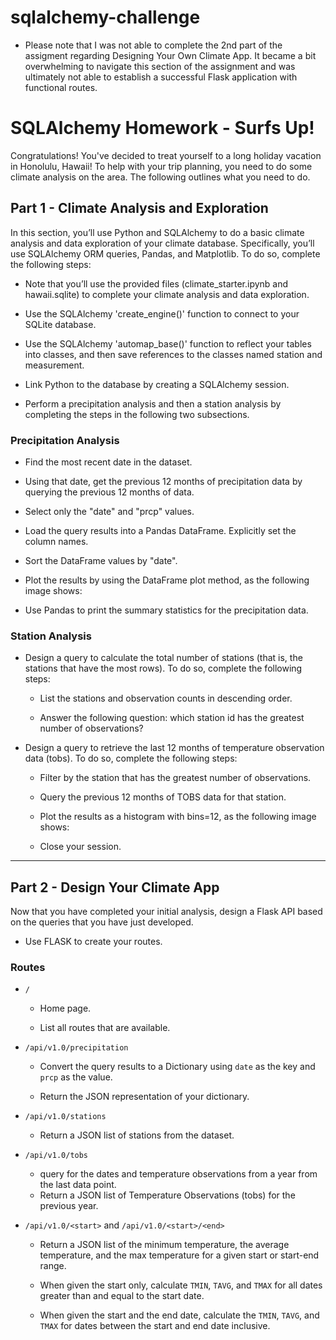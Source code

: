 # sqlalchemy-challenge

* Please note that I was not able to complete the 2nd part of the assigment regarding Designing Your Own Climate App. It became a bit overwhelming to navigate this section of the assignment and was ultimately not able to establish a successful Flask application with functional routes.

# SQLAlchemy Homework - Surfs Up!

Congratulations! You've decided to treat yourself to a long holiday vacation in Honolulu, Hawaii! To help with your trip planning, you need to do some climate analysis on the area. The following outlines what you need to do.

## Part 1 - Climate Analysis and Exploration

In this section, you’ll use Python and SQLAlchemy to do a basic climate analysis and data exploration of your climate database. Specifically, you’ll use SQLAlchemy ORM queries, Pandas, and Matplotlib. To do so, complete the following steps:

* Note that you’ll use the provided files (climate_starter.ipynb and hawaii.sqlite) to complete your climate analysis and data exploration.

* Use the SQLAlchemy 'create_engine()' function to connect to your SQLite database.

* Use the SQLAlchemy 'automap_base()' function to reflect your tables into classes, and then save references to the classes named station and measurement.

* Link Python to the database by creating a SQLAlchemy session.
  
* Perform a precipitation analysis and then a station analysis by completing the steps in the following two subsections.

### Precipitation Analysis

* Find the most recent date in the dataset.

* Using that date, get the previous 12 months of precipitation data by querying the previous 12 months of data.

* Select only the "date" and "prcp" values.

* Load the query results into a Pandas DataFrame. Explicitly set the column names.

* Sort the DataFrame values by "date".

* Plot the results by using the DataFrame plot method, as the following image shows:
  
* Use Pandas to print the summary statistics for the precipitation data.

### Station Analysis

* Design a query to calculate the total number of stations (that is, the stations that have the most rows). To do so, complete the following steps:

  * List the stations and observation counts in descending order.

  * Answer the following question: which station id has the greatest number of observations?

* Design a query to retrieve the last 12 months of temperature observation data (tobs). To do so, complete the following steps:

  * Filter by the station that has the greatest number of observations.
    
  * Query the previous 12 months of TOBS data for that station.

  * Plot the results as a histogram with bins=12, as the following image shows:
 
  * Close your session.

- - -

## Part 2 - Design Your Climate App

Now that you have completed your initial analysis, design a Flask API based on the queries that you have just developed.

* Use FLASK to create your routes.

### Routes

* `/`

  * Home page.

  * List all routes that are available.

* `/api/v1.0/precipitation`

  * Convert the query results to a Dictionary using `date` as the key and `prcp` as the value.

  * Return the JSON representation of your dictionary.

* `/api/v1.0/stations`

  * Return a JSON list of stations from the dataset.

* `/api/v1.0/tobs`
  * query for the dates and temperature observations from a year from the last data point.
  * Return a JSON list of Temperature Observations (tobs) for the previous year.

* `/api/v1.0/<start>` and `/api/v1.0/<start>/<end>`

  * Return a JSON list of the minimum temperature, the average temperature, and the max temperature for a given start or start-end range.

  * When given the start only, calculate `TMIN`, `TAVG`, and `TMAX` for all dates greater than and equal to the start date.

  * When given the start and the end date, calculate the `TMIN`, `TAVG`, and `TMAX` for dates between the start and end date inclusive.
